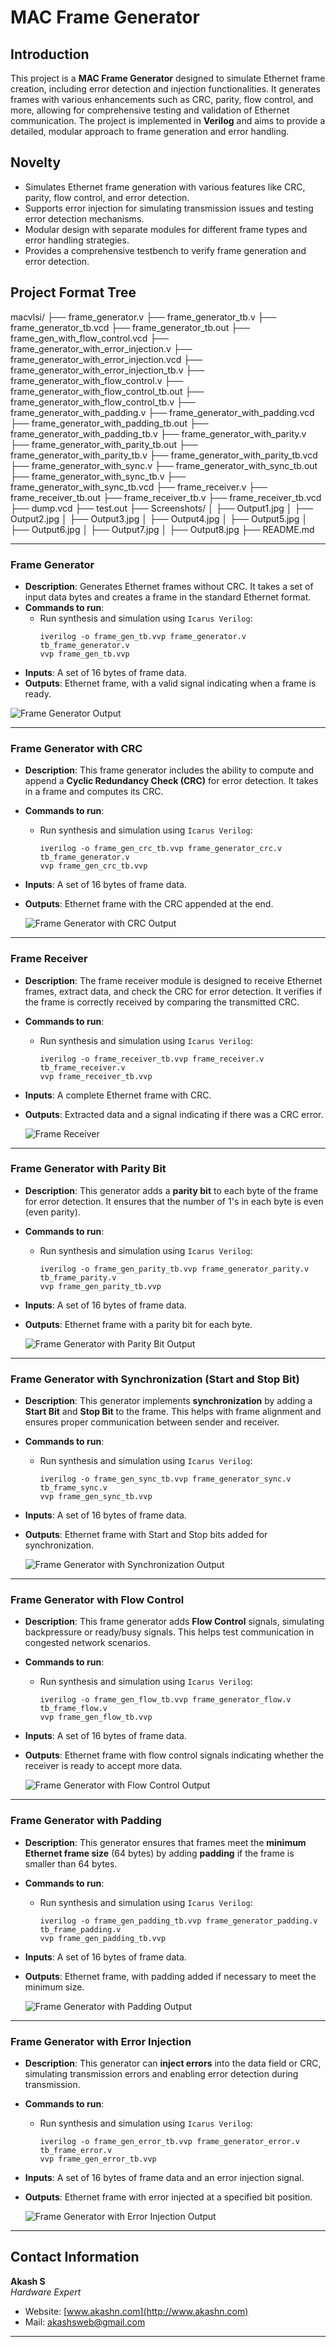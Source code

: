 # MAC Frame Generator

## Introduction
This project is a **MAC Frame Generator** designed to simulate Ethernet frame creation, including error detection and injection functionalities. It generates frames with various enhancements such as CRC, parity, flow control, and more, allowing for comprehensive testing and validation of Ethernet communication. The project is implemented in **Verilog** and aims to provide a detailed, modular approach to frame generation and error handling.

## Novelty
- Simulates Ethernet frame generation with various features like CRC, parity, flow control, and error detection.
- Supports error injection for simulating transmission issues and testing error detection mechanisms.
- Modular design with separate modules for different frame types and error handling strategies.
- Provides a comprehensive testbench to verify frame generation and error detection.
  
## Project Format Tree
macvlsi/
├── frame_generator.v
├── frame_generator_tb.v
├── frame_generator_tb.vcd
├── frame_generator_tb.out
├── frame_gen_with_flow_control.vcd
├── frame_generator_with_error_injection.v
├── frame_generator_with_error_injection.vcd
├── frame_generator_with_error_injection_tb.v
├── frame_generator_with_flow_control.v
├── frame_generator_with_flow_control_tb.out
├── frame_generator_with_flow_control_tb.v
├── frame_generator_with_padding.v
├── frame_generator_with_padding.vcd
├── frame_generator_with_padding_tb.out
├── frame_generator_with_padding_tb.v
├── frame_generator_with_parity.v
├── frame_generator_with_parity_tb.out
├── frame_generator_with_parity_tb.v
├── frame_generator_with_parity_tb.vcd
├── frame_generator_with_sync.v
├── frame_generator_with_sync_tb.out
├── frame_generator_with_sync_tb.v
├── frame_generator_with_sync_tb.vcd
├── frame_receiver.v
├── frame_receiver_tb.out
├── frame_receiver_tb.v
├── frame_receiver_tb.vcd
├── dump.vcd
├── test.out
├── Screenshots/
│   ├── Output1.jpg
│   ├── Output2.jpg
│   ├── Output3.jpg
│   ├── Output4.jpg
│   ├── Output5.jpg
│   ├── Output6.jpg
│   ├── Output7.jpg
│   ├── Output8.jpg
├── README.md


---

### Frame Generator
- **Description**: Generates Ethernet frames without CRC. It takes a set of input data bytes and creates a frame in the standard Ethernet format.
- **Commands to run**: 
  - Run synthesis and simulation using `Icarus Verilog`:
    ```
    iverilog -o frame_gen_tb.vvp frame_generator.v tb_frame_generator.v
    vvp frame_gen_tb.vvp
    ```
- **Inputs**: A set of 16 bytes of frame data.
- **Outputs**: Ethernet frame, with a valid signal indicating when a frame is ready.

![Frame Generator Output](Screenshot/output1.jpg)


---

### Frame Generator with CRC
- **Description**: This frame generator includes the ability to compute and append a **Cyclic Redundancy Check (CRC)** for error detection. It takes in a frame and computes its CRC.
- **Commands to run**: 
  - Run synthesis and simulation using `Icarus Verilog`:
    ```
    iverilog -o frame_gen_crc_tb.vvp frame_generator_crc.v tb_frame_generator.v
    vvp frame_gen_crc_tb.vvp
    ```
- **Inputs**: A set of 16 bytes of frame data.
- **Outputs**: Ethernet frame with the CRC appended at the end.

  ![Frame Generator with CRC Output](Screenshot/output2.jpg)

---

### Frame Receiver
- **Description**: The frame receiver module is designed to receive Ethernet frames, extract data, and check the CRC for error detection. It verifies if the frame is correctly received by comparing the transmitted CRC.
- **Commands to run**: 
  - Run synthesis and simulation using `Icarus Verilog`:
    ```
    iverilog -o frame_receiver_tb.vvp frame_receiver.v tb_frame_receiver.v
    vvp frame_receiver_tb.vvp
    ```
- **Inputs**: A complete Ethernet frame with CRC.
- **Outputs**: Extracted data and a signal indicating if there was a CRC error.


  ![Frame Receiver](Screenshot/output3.jpg)

---

### Frame Generator with Parity Bit
- **Description**: This generator adds a **parity bit** to each byte of the frame for error detection. It ensures that the number of 1's in each byte is even (even parity).
- **Commands to run**: 
  - Run synthesis and simulation using `Icarus Verilog`:
    ```
    iverilog -o frame_gen_parity_tb.vvp frame_generator_parity.v tb_frame_parity.v
    vvp frame_gen_parity_tb.vvp
    ```
- **Inputs**: A set of 16 bytes of frame data.
- **Outputs**: Ethernet frame with a parity bit for each byte.


  ![Frame Generator with Parity Bit Output](Screenshot/output4.jpg)

---

### Frame Generator with Synchronization (Start and Stop Bit)
- **Description**: This generator implements **synchronization** by adding a **Start Bit** and **Stop Bit** to the frame. This helps with frame alignment and ensures proper communication between sender and receiver.
- **Commands to run**: 
  - Run synthesis and simulation using `Icarus Verilog`:
    ```
    iverilog -o frame_gen_sync_tb.vvp frame_generator_sync.v tb_frame_sync.v
    vvp frame_gen_sync_tb.vvp
    ```
- **Inputs**: A set of 16 bytes of frame data.
- **Outputs**: Ethernet frame with Start and Stop bits added for synchronization.


  ![Frame Generator with Synchronization Output](Screenshot/output5.jpg)

---

### Frame Generator with Flow Control
- **Description**: This frame generator adds **Flow Control** signals, simulating backpressure or ready/busy signals. This helps test communication in congested network scenarios.
- **Commands to run**: 
  - Run synthesis and simulation using `Icarus Verilog`:
    ```
    iverilog -o frame_gen_flow_tb.vvp frame_generator_flow.v tb_frame_flow.v
    vvp frame_gen_flow_tb.vvp
    ```
- **Inputs**: A set of 16 bytes of frame data.
- **Outputs**: Ethernet frame with flow control signals indicating whether the receiver is ready to accept more data.


  ![Frame Generator with Flow Control Output](Screenshot/output6.jpg)

---

### Frame Generator with Padding
- **Description**: This generator ensures that frames meet the **minimum Ethernet frame size** (64 bytes) by adding **padding** if the frame is smaller than 64 bytes.
- **Commands to run**: 
  - Run synthesis and simulation using `Icarus Verilog`:
    ```
    iverilog -o frame_gen_padding_tb.vvp frame_generator_padding.v tb_frame_padding.v
    vvp frame_gen_padding_tb.vvp
    ```
- **Inputs**: A set of 16 bytes of frame data.
- **Outputs**: Ethernet frame, with padding added if necessary to meet the minimum size.


  ![Frame Generator with Padding Output](Screenshot/output7.jpg)

---

### Frame Generator with Error Injection
- **Description**: This generator can **inject errors** into the data field or CRC, simulating transmission errors and enabling error detection during transmission.
- **Commands to run**: 
  - Run synthesis and simulation using `Icarus Verilog`:
    ```
    iverilog -o frame_gen_error_tb.vvp frame_generator_error.v tb_frame_error.v
    vvp frame_gen_error_tb.vvp
    ```
- **Inputs**: A set of 16 bytes of frame data and an error injection signal.
- **Outputs**: Ethernet frame with error injected at a specified bit position.


  ![Frame Generator with Error Injection Output](Screenshot/output8.jpg)

---

## Contact Information

**Akash S**  
*Hardware Expert*

- Website: [www.akashn.com](http://www.akashn.com)
- Mail: [akashsweb@gmail.com](mailto:akashsweb@gmail.com)

---


